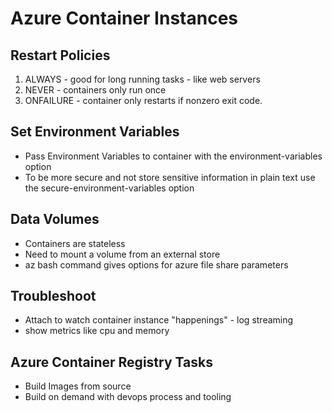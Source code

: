 # Azure Container Instances


## Restart Policies
1) ALWAYS - good for long running tasks - like web servers
2) NEVER - containers only run once
3) ONFAILURE - container only restarts if nonzero exit code.

## Set Environment Variables
- Pass Environment Variables to container with the environment-variables option
- To be more secure and not store sensitive information in plain text use the secure-environment-variables option

## Data Volumes
- Containers are stateless
- Need to mount a volume from an external store
- az bash command gives options for azure file share parameters

## Troubleshoot
- Attach to watch container instance "happenings" - log streaming
- show metrics like cpu and memory

## Azure Container Registry Tasks
- Build Images from source
- Build on demand with devops process and tooling








